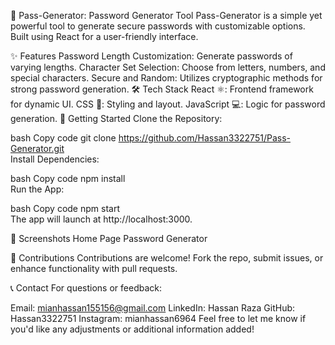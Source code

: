 🔐 Pass-Generator: Password Generator Tool
Pass-Generator is a simple yet powerful tool to generate secure passwords with customizable options. Built using React for a user-friendly interface.

✨ Features
Password Length Customization: Generate passwords of varying lengths.
Character Set Selection: Choose from letters, numbers, and special characters.
Secure and Random: Utilizes cryptographic methods for strong password generation.
🛠️ Tech Stack
React ⚛️: Frontend framework for dynamic UI.
CSS 🎨: Styling and layout.
JavaScript 💻: Logic for password generation.
🚀 Getting Started
Clone the Repository:

bash
Copy code
git clone https://github.com/Hassan3322751/Pass-Generator.git  
Install Dependencies:

bash
Copy code
npm install  
Run the App:

bash
Copy code
npm start  
The app will launch at http://localhost:3000.

📸 Screenshots
Home Page	Password Generator
	
🤝 Contributions
Contributions are welcome! Fork the repo, submit issues, or enhance functionality with pull requests.

📞 Contact
For questions or feedback:

Email: mianhassan155156@gmail.com
LinkedIn: Hassan Raza
GitHub: Hassan3322751
Instagram: mianhassan6964
Feel free to let me know if you'd like any adjustments or additional information added!
